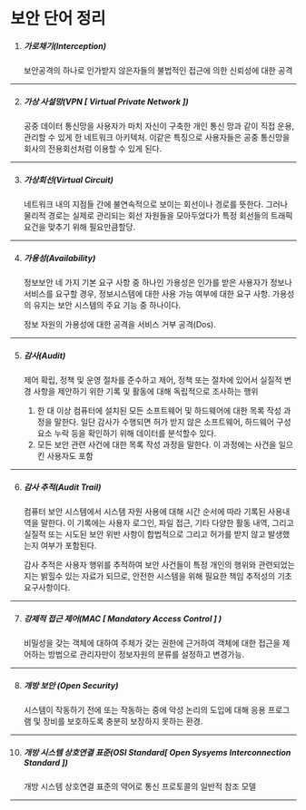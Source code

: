 # 보안 단어 정리 

1. ##### 가로채기(Interception) 

   보안공격의 하나로 인가받지 않은자들의 불법적인 접근에 의한 신뢰성에 대한 공격

---



2. ##### 가상  사설망(VPN [ Virtual Private Network ])

   공중 데이터 통신망을 사용자가 마치 자신이 구축한 개인 통신 망과 같이 직접 운용, 관리할 수 있게 한 네트워크 아키텍처. 이같은 특징으로 사용자들은 공중 통신망을 회사의 전용회선처럼 이용할 수 있게 된다.

---



3. ##### 가상회선(Virtual Circuit)

   네트워크 내의 지점들 간에 불연속적으로 보이는 회선이나 경로를 뜻한다. 그러나 물리적 경로는 실제로 관리되는 회선 자원들을 모아두었다가 특정 회선들의 트래픽 요건을 맞추기 위해 필요만큼할당. 

---



4. ##### 가용성(Availability)

   정보보안 네 가지 기본 요구 사항 중 하나인 가용성은 인가를 받은 사용자가 정보나 서비스를 요구할 경우, 정보시스템에 대한 사용 가능 여부에 대한 요구 사항. 가용성의 유지는 보안 시스템의 주요 기능 중 하나이다.

   정보 자원의 가용성에 대한 공격을 서비스 거부 공격(Dos).

---



5. ##### 감사(Audit)

   제어 확립, 정책 및 운영 절차를 준수하고 제어, 정책 또는 절차에 있어서 실질적 변경 사항을 제안하기 위한 기록 및 활동에 대해 독립적으로 조사하는 행위 

   1. 한 대 이상 컴퓨터에 설치된 모든 소프트웨어 및 하드웨어에 대한 목록 작성 과정을 말한다. 일단 감사가 수행되면 허가 받지 않은 소프트웨어, 하드웨어 구성 요소 누락 등을 확인하기 위해 데이터를 분석할수 있다. 
   2. 모든 보안 관련 사건에 대한 목록 작성 과정을 말한다. 이 과정에는 사건을 일으킨 사용자도 포함

---

6. ##### 감사 추적(Audit Trail)

   컴퓨터 보안 시스템에서 시스템 자원  사용에 대해 시간 순서에 따라 기록된 사용내역을 말한다. 
   이 기록에는 사용자 로그인, 파일 접근, 기타 다양한 활동 내역, 그리고 실질적 또는 시도된 보안 위반 사항이 합법적으로 그리고 허가를 받지 않고 발생했는지 여부가 포함된다.

   감사 추적은 사용자 행위를 추적하여 보안 사건들이 특정 개인의 행위와 관련되었는지는 밝힐수 있는 자료가 되므로, 안전한 시스템을 위해 필요한 책임 추적성의 기초 요구사항이다.

---

7. ##### 강제적 접근 제어(MAC [ Mandatory Access Control ] )

   비밀성을 갖는 객체에 대하여 주체가 갖는 권한에 근거하여 객체에 대한 접근을 제어하는 방법으로 관리자만이 정보자원의 분류를 설정하고 변경가능.

---

8. ##### 개방 보안 (Open Security)

   시스템이 작동하기 전에 또는 작동하는 중에 악성 논리의 도입에 대해 응용 프로그램 및 장비를 보호하도록 충분히 보장하지 못하는 환경. 

---

10. ##### 개방 시스템 상호연결 표준(OSI Standard[ Open Sysyems Interconnection Standard ])

    개방 시스템 상호연결 표준의 약어로 통신 프로토콜의 일반적 참조 모델

---

